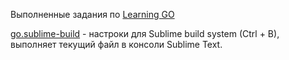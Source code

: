 Выполненные задания по [Learning GO](https://miek.nl/go/)

[go.sublime-build](https://github.com/delisher/go_test/blob/master/go.sublime-build) - настроки для Sublime build system (Ctrl + B), выполняет текущий файл в консоли Sublime Text.